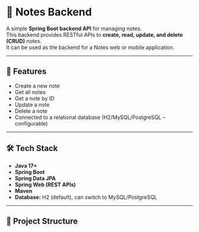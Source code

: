 # 📝 Notes Backend

A simple **Spring Boot backend API** for managing notes.  
This backend provides RESTful APIs to **create, read, update, and delete (CRUD)** notes.  
It can be used as the backend for a Notes web or mobile application.

---

## 🚀 Features
- Create a new note
- Get all notes
- Get a note by ID
- Update a note
- Delete a note
- Connected to a relational database (H2/MySQL/PostgreSQL – configurable)

---

## 🛠️ Tech Stack
- **Java 17+**
- **Spring Boot**
- **Spring Data JPA**
- **Spring Web (REST APIs)**
- **Maven**
- **Database:** H2 (default), can switch to MySQL/PostgreSQL

---

## 📂 Project Structure
